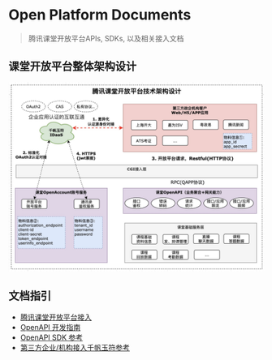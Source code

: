 # Open Platform Documents

> 腾讯课堂开放平台APIs, SDKs, 以及相关接入文档

## 课堂开放平台整体架构设计
<img src="./asset/open_platform_doc/ketang_open_arch.jpg" alt="architecture"/>

## 文档指引

- [腾讯课堂开放平台接入](开放平台接入.md)
- [OpenAPI 开发指南](openapi/课堂开放平台开发指南.md)
- [OpenAPI SDK 参考](openapi/sdk)
- [第三方企业/机构接入千帆玉符参考](https://docs.qq.com/doc/DSENHR29pQm1EZkt3)
